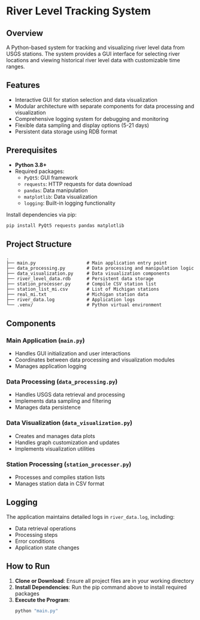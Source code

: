 # River Level Tracking System

## Overview
A Python-based system for tracking and visualizing river level data from USGS stations. The system provides a GUI interface for selecting river locations and viewing historical river level data with customizable time ranges.

## Features
- Interactive GUI for station selection and data visualization
- Modular architecture with separate components for data processing and visualization
- Comprehensive logging system for debugging and monitoring
- Flexible data sampling and display options (5-21 days)
- Persistent data storage using RDB format

## Prerequisites

- **Python 3.8+**
- Required packages:
  - `PyQt5`: GUI framework
  - `requests`: HTTP requests for data download
  - `pandas`: Data manipulation
  - `matplotlib`: Data visualization
  - `logging`: Built-in logging functionality

Install dependencies via pip:
```bash
pip install PyQt5 requests pandas matplotlib
```

## Project Structure

```
.
├── main.py                   # Main application entry point
├── data_processing.py        # Data processing and manipulation logic
├── data_visualization.py     # Data visualization components
├── river_level_data.rdb      # Persistent data storage
├── station_processer.py      # Compile CSV station list
├── station_list_mi.csv       # List of Michigan stations
├── real_mi.txt               # Michigan station data
├── river_data.log            # Application logs
└── .venv/                    # Python virtual environment
```

## Components

### Main Application (`main.py`)
- Handles GUI initialization and user interactions
- Coordinates between data processing and visualization modules
- Manages application logging

### Data Processing (`data_processing.py`)
- Handles USGS data retrieval and processing
- Implements data sampling and filtering
- Manages data persistence

### Data Visualization (`data_visualization.py`)
- Creates and manages data plots
- Handles graph customization and updates
- Implements visualization utilities

### Station Processing (`station_processer.py`)
- Processes and compiles station lists
- Manages station data in CSV format

## Logging
The application maintains detailed logs in `river_data.log`, including:
- Data retrieval operations
- Processing steps
- Error conditions
- Application state changes

## How to Run

1. **Clone or Download**: Ensure all project files are in your working directory
2. **Install Dependencies**: Run the pip command above to install required packages
3. **Execute the Program**:
   ```bash
   python "main.py"
   ```


